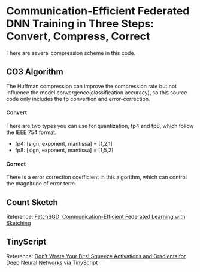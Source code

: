 # Communication-Efficient Federated DNN Training in Three Steps: Convert, Compress, Correct

There are several compression scheme in this code.
## CO3 Algorithm
The Huffman compression can improve the compression rate but not influence the model convergence(classification accuracy), so this source code only includes the fp convertion and error-correction.

#### Convert
There are two types you can use for quantization, fp4 and fp8, which follow the IEEE 754 format.
- fp4: [sign, exponent, mantissa] = [1,2,1]
- fp8: [sign, exponent, mantissa] = [1,5,2]

#### Correct
There is a error correction coefficient in this algorithm, which can control the magnitude of error term.

## Count Sketch
Reference: [FetchSGD: Communication-Efficient Federated Learning with Sketching](https://proceedings.mlr.press/v119/fu20c.html)

## TinyScript
Reference: [Don’t Waste Your Bits! Squeeze Activations and Gradients for Deep Neural Networks via TinyScript](https://proceedings.mlr.press/v119/fu20c.html)
